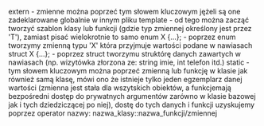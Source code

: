 extern - zmienne można poprzeć tym słowem kluczowym jężeli są one zadeklarowane globalnie w innym pliku
template<class T> - od tego można zacząć tworzyć szablon klasy lub funkcji (gdzie typ zmiennej określony jest przez 'T'), zamiast pisać wielokrotnie to samo
enum X {...}; - poprzez enum tworzymy zmienną typu 'X' która przyjmuje wartości podane w nawiasach
struct X {...}; - poprzez struct tworzymu struktórę danych zawartych w nawiasach (np. wizytówka złorzona ze: string imie, int telefon itd.)
static - tym słowem kluczowym można poprzeć zmienną lub funkcję w klasie jak również samą klasę, mówi ono że istnieje tylko jeden egzemplarz danej wartości (zmienna jest stała dla wszytskich obiektów, a funkcjemają bezpośredni dostęp do prywatnych argumentów zarówno w klasie bazowej jak i tych dziedziczącej po niej), dostę do tych danych i funkcji uzyskujemy poprzez operator nazwy: nazwa_klasy::nazwa_funkcji/zmiennej
